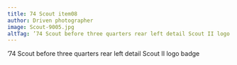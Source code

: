 ```yaml
---
title: 74 Scout item08
author: Driven photographer
image: Scout-9005.jpg
altTag: ’74 Scout before three quarters rear left detail Scout II logo badge
---
```


’74 Scout before three quarters rear left detail Scout II logo badge